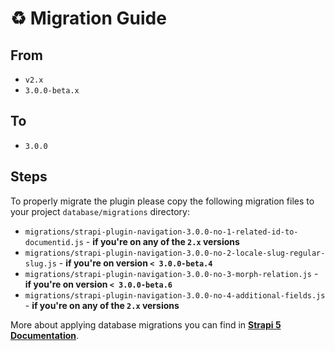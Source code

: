 # ♻️ Migration Guide

## From

- `v2.x`
- `3.0.0-beta.x`

## To

- `3.0.0`

## Steps

To properly migrate the plugin please copy the following migration files to your project `database/migrations` directory:

- `migrations/strapi-plugin-navigation-3.0.0-no-1-related-id-to-documentid.js` - **if you're on any of the `2.x` versions**
- `migrations/strapi-plugin-navigation-3.0.0-no-2-locale-slug-regular-slug.js` - **if you're on version `< 3.0.0-beta.4`**
- `migrations/strapi-plugin-navigation-3.0.0-no-3-morph-relation.js` - **if you're on version `< 3.0.0-beta.6`**
- `migrations/strapi-plugin-navigation-3.0.0-no-4-additional-fields.js` - **if you're on any of the `2.x` versions**

More about applying database migrations you can find in [**Strapi 5 Documentation**](https://docs.strapi.io/dev-docs/database-migrations).
